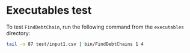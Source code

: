 # Executables test

To test `FindDebtChain`, run the following command from the `executables` directory:

```bash
tail -n 87 test/input1.csv | bin/FindDebtChains 1 4
```
